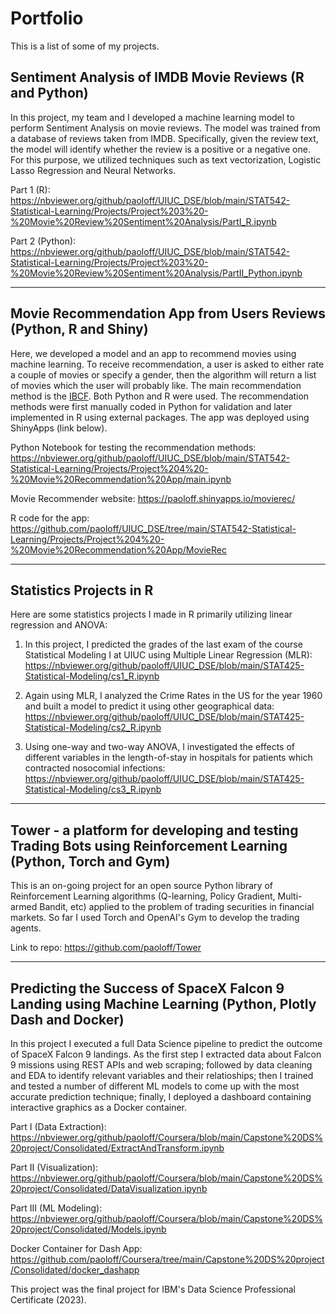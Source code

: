 # Portfolio
This is a list of some of my projects.

## Sentiment Analysis of IMDB Movie Reviews (R and Python)

In this project, my team and I developed a machine learning model to perform Sentiment Analysis on movie reviews. The model was trained from a database of reviews taken from IMDB. Specifically, given the review text, the model will identify whether the review is a positive or a negative one. For this purpose, we utilized techniques such as text vectorization, Logistic Lasso Regression and Neural Networks. 

Part 1 (R): https://nbviewer.org/github/paoloff/UIUC_DSE/blob/main/STAT542-Statistical-Learning/Projects/Project%203%20-%20Movie%20Review%20Sentiment%20Analysis/PartI_R.ipynb

Part 2 (Python): https://nbviewer.org/github/paoloff/UIUC_DSE/blob/main/STAT542-Statistical-Learning/Projects/Project%203%20-%20Movie%20Review%20Sentiment%20Analysis/PartII_Python.ipynb

---

## Movie Recommendation App from Users Reviews (Python, R and Shiny)

Here, we developed a model and an app to recommend movies using machine learning. To receive recommendation, a user is asked to either rate a couple of movies or specify a gender, then the algorithm will return a list of movies which the user will probably like. The main recommendation method is the [IBCF](https://en.wikipedia.org/wiki/Item-item_collaborative_filtering). Both Python and R were used. The recommendation methods were first manually coded in Python for validation and later implemented in R using external packages. The app was deployed using ShinyApps (link below).

Python Notebook for testing the recommendation methods: https://nbviewer.org/github/paoloff/UIUC_DSE/blob/main/STAT542-Statistical-Learning/Projects/Project%204%20-%20Movie%20Recommendation%20App/main.ipynb

Movie Recommender website: https://paoloff.shinyapps.io/movierec/

R code for the app: https://github.com/paoloff/UIUC_DSE/tree/main/STAT542-Statistical-Learning/Projects/Project%204%20-%20Movie%20Recommendation%20App/MovieRec

---

## Statistics Projects in R

Here are some statistics projects I made in R primarily utilizing linear regression and ANOVA:

1. In this project, I predicted the grades of the last exam of the course Statistical Modeling I at UIUC using Multiple Linear Regression (MLR):
https://nbviewer.org/github/paoloff/UIUC_DSE/blob/main/STAT425-Statistical-Modeling/cs1_R.ipynb

2. Again using MLR, I analyzed the Crime Rates in the US for the year 1960 and built a model to predict it using other geographical data:
https://nbviewer.org/github/paoloff/UIUC_DSE/blob/main/STAT425-Statistical-Modeling/cs2_R.ipynb

3. Using one-way and two-way ANOVA, I investigated the effects of different variables in the length-of-stay in hospitals for patients which contracted nosocomial infections:
https://nbviewer.org/github/paoloff/UIUC_DSE/blob/main/STAT425-Statistical-Modeling/cs3_R.ipynb

--- 
## Tower - a platform for developing and testing Trading Bots using Reinforcement Learning (Python, Torch and Gym)

This is an on-going project for an open source Python library of Reinforcement Learning algorithms (Q-learning, Policy Gradient, Multi-armed Bandit, etc) applied to the problem of trading securities in financial markets. So far I used Torch and OpenAI's Gym to develop the trading agents.

Link to repo: https://github.com/paoloff/Tower

---
## Predicting the Success of SpaceX Falcon 9 Landing using Machine Learning (Python, Plotly Dash and Docker)

In this project I executed a full Data Science pipeline to predict the outcome of SpaceX Falcon 9 landings. As the first step I extracted data about Falcon 9 missions using REST APIs and web scraping; followed by data cleaning and EDA to identify relevant variables and their relatioships; then I trained and tested a number of different ML models to come up with the most accurate prediction technique; finally, I deployed a dashboard containing interactive graphics as a Docker container.

Part I (Data Extraction): https://nbviewer.org/github/paoloff/Coursera/blob/main/Capstone%20DS%20project/Consolidated/ExtractAndTransform.ipynb

Part II (Visualization): https://nbviewer.org/github/paoloff/Coursera/blob/main/Capstone%20DS%20project/Consolidated/DataVisualization.ipynb

Part III (ML Modeling): https://nbviewer.org/github/paoloff/Coursera/blob/main/Capstone%20DS%20project/Consolidated/Models.ipynb

Docker Container for Dash App: https://github.com/paoloff/Coursera/tree/main/Capstone%20DS%20project/Consolidated/docker_dashapp

This project was the final project for IBM's Data Science Professional Certificate (2023).


